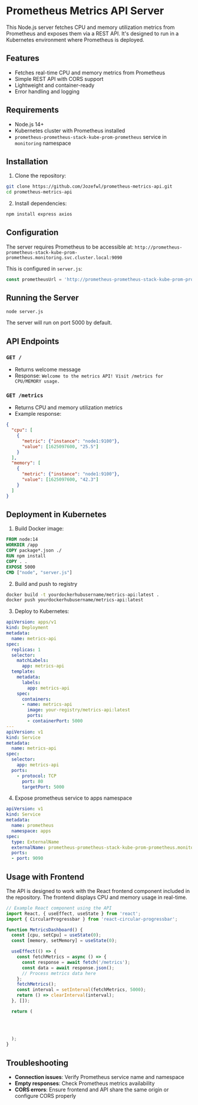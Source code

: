 # Prometheus Metrics API Server

This Node.js server fetches CPU and memory utilization metrics from Prometheus and exposes them via a REST API. It's designed to run in a Kubernetes environment where Prometheus is deployed.

## Features
- Fetches real-time CPU and memory metrics from Prometheus
- Simple REST API with CORS support
- Lightweight and container-ready
- Error handling and logging

## Requirements
- Node.js 14+
- Kubernetes cluster with Prometheus installed
- `prometheus-prometheus-stack-kube-prom-prometheus` service in `monitoring` namespace

## Installation
1. Clone the repository:
```bash
git clone https://github.com/Jozefwl/prometheus-metrics-api.git
cd prometheus-metrics-api
```

2. Install dependencies:
```bash
npm install express axios
```

## Configuration
The server requires Prometheus to be accessible at:
`http://prometheus-prometheus-stack-kube-prom-prometheus.monitoring.svc.cluster.local:9090`

This is configured in `server.js`:
```javascript
const prometheusUrl = 'http://prometheus-prometheus-stack-kube-prom-prometheus.monitoring.svc.cluster.local:9090';
```

## Running the Server
```bash
node server.js
```

The server will run on port 5000 by default.

## API Endpoints

### `GET /`
- Returns welcome message
- Response: `Welcome to the metrics API! Visit /metrics for CPU/MEMORY usage.`

### `GET /metrics`
- Returns CPU and memory utilization metrics
- Example response:
```json
{
  "cpu": [
    {
      "metric": {"instance": "node1:9100"},
      "value": [1625097600, "25.5"]
    }
  ],
  "memory": [
    {
      "metric": {"instance": "node1:9100"},
      "value": [1625097600, "42.3"]
    }
  ]
}
```

## Deployment in Kubernetes
1. Build Docker image:
```Dockerfile
FROM node:14
WORKDIR /app
COPY package*.json ./
RUN npm install
COPY . .
EXPOSE 5000
CMD ["node", "server.js"]
```
2. Build and push to registry
```bash
docker build -t yourdockerhubusername/metrics-api:latest .
docker push yourdockerhubusername/metrics-api:latest
```

3. Deploy to Kubernetes:
```yaml
apiVersion: apps/v1
kind: Deployment
metadata:
  name: metrics-api
spec:
  replicas: 1
  selector:
    matchLabels:
      app: metrics-api
  template:
    metadata:
      labels:
        app: metrics-api
    spec:
      containers:
      - name: metrics-api
        image: your-registry/metrics-api:latest
        ports:
        - containerPort: 5000
---
apiVersion: v1
kind: Service
metadata:
  name: metrics-api
spec:
  selector:
    app: metrics-api
  ports:
    - protocol: TCP
      port: 80
      targetPort: 5000
```

4. Expose prometheus service to apps namespace
```yaml
apiVersion: v1
kind: Service
metadata:
  name: prometheus
  namespace: apps
spec:
  type: ExternalName
  externalName: prometheus-prometheus-stack-kube-prom-prometheus.monitoring.svc.cluster.local
  ports:
  - port: 9090
```
## Usage with Frontend
The API is designed to work with the React frontend component included in the repository. The frontend displays CPU and memory usage in real-time.

```jsx
// Example React component using the API
import React, { useEffect, useState } from 'react';
import { CircularProgressbar } from 'react-circular-progressbar';

function MetricsDashboard() {
  const [cpu, setCpu] = useState(0);
  const [memory, setMemory] = useState(0);

  useEffect(() => {
    const fetchMetrics = async () => {
      const response = await fetch('/metrics');
      const data = await response.json();
      // Process metrics data here
    };
    fetchMetrics();
    const interval = setInterval(fetchMetrics, 5000);
    return () => clearInterval(interval);
  }, []);

  return (
    
      
      
    
  );
}
```

## Troubleshooting
- **Connection issues**: Verify Prometheus service name and namespace
- **Empty responses**: Check Prometheus metrics availability
- **CORS errors**: Ensure frontend and API share the same origin or configure CORS properly
